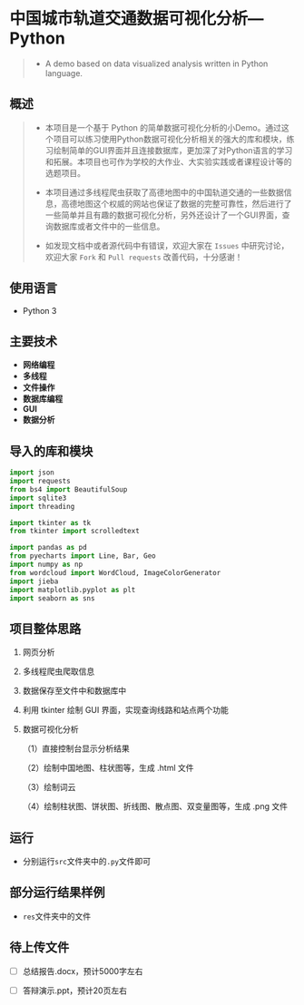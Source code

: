 

中国城市轨道交通数据可视化分析—Python
=====

> - A demo based on data visualized analysis written in Python language.



## 概述

> - 本项目是一个基于 Python 的简单数据可视化分析的小Demo。通过这个项目可以练习使用Python数据可视化分析相关的强大的库和模块，练习绘制简单的GUI界面并且连接数据库，更加深了对Python语言的学习和拓展。本项目也可作为学校的大作业、大实验实践或者课程设计等的选题项目。
> - 本项目通过多线程爬虫获取了高德地图中的中国轨道交通的一些数据信息，高德地图这个权威的网站也保证了数据的完整可靠性，然后进行了一些简单并且有趣的数据可视化分析，另外还设计了一个GUI界面，查询数据库或者文件中的一些信息。
>
> - 如发现文档中或者源代码中有错误，欢迎大家在 `Issues` 中研究讨论，欢迎大家 `Fork` 和 `Pull requests` 改善代码，十分感谢！

## 使用语言

- Python 3

## 主要技术

* **网络编程**
* **多线程**
* **文件操作**
* **数据库编程**
* **GUI**
* **数据分析**

## 导入的库和模块
```python
import json
import requests
from bs4 import BeautifulSoup
import sqlite3
import threading

import tkinter as tk
from tkinter import scrolledtext

import pandas as pd
from pyecharts import Line, Bar, Geo
import numpy as np
from wordcloud import WordCloud, ImageColorGenerator
import jieba
import matplotlib.pyplot as plt
import seaborn as sns
```

## 项目整体思路

1. 网页分析

2. 多线程爬虫爬取信息

3. 数据保存至文件中和数据库中

4. 利用 tkinter 绘制 GUI 界面，实现查询线路和站点两个功能

5. 数据可视化分析

   （1）直接控制台显示分析结果

   （2）绘制中国地图、柱状图等，生成 .html 文件

   （3）绘制词云

   （4）绘制柱状图、饼状图、折线图、散点图、双变量图等，生成 .png 文件

## 运行

- 分别运行`src`文件夹中的`.py`文件即可

## 部分运行结果样例

- `res`文件夹中的文件

## 待上传文件

- [ ] 总结报告.docx，预计5000字左右
- [ ] 答辩演示.ppt，预计20页左右

  

